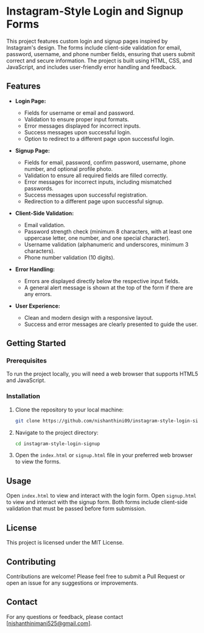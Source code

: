 # Instagram-Style Login and Signup Forms

This project features custom login and signup pages inspired by Instagram's design. The forms include client-side validation for email, password, username, and phone number fields, ensuring that users submit correct and secure information. The project is built using HTML, CSS, and JavaScript, and includes user-friendly error handling and feedback.

## Features

- **Login Page:**
  - Fields for username or email and password.
  - Validation to ensure proper input formats.
  - Error messages displayed for incorrect inputs.
  - Success messages upon successful login.
  - Option to redirect to a different page upon successful login.

- **Signup Page:**
  - Fields for email, password, confirm password, username, phone number, and optional profile photo.
  - Validation to ensure all required fields are filled correctly.
  - Error messages for incorrect inputs, including mismatched passwords.
  - Success messages upon successful registration.
  - Redirection to a different page upon successful signup.

- **Client-Side Validation:**
  - Email validation.
  - Password strength check (minimum 8 characters, with at least one uppercase letter, one number, and one special character).
  - Username validation (alphanumeric and underscores, minimum 3 characters).
  - Phone number validation (10 digits).

- **Error Handling:**
  - Errors are displayed directly below the respective input fields.
  - A general alert message is shown at the top of the form if there are any errors.

- **User Experience:**
  - Clean and modern design with a responsive layout.
  - Success and error messages are clearly presented to guide the user.

## Getting Started

### Prerequisites

To run the project locally, you will need a web browser that supports HTML5 and JavaScript.

### Installation

1. Clone the repository to your local machine:

   ```bash
   git clone https://github.com/nishanthini09/instagram-style-login-signup.git
   ```

2. Navigate to the project directory:

   ```bash
   cd instagram-style-login-signup
   ```

3. Open the `index.html` or `signup.html` file in your preferred web browser to view the forms.

## Usage

Open `index.html` to view and interact with the login form. Open `signup.html` to view and interact with the signup form. Both forms include client-side validation that must be passed before form submission.

## License

This project is licensed under the MIT License.

## Contributing

Contributions are welcome! Please feel free to submit a Pull Request or open an issue for any suggestions or improvements.

## Contact

For any questions or feedback, please contact [nishanthinimani525@gmail.com].

```
